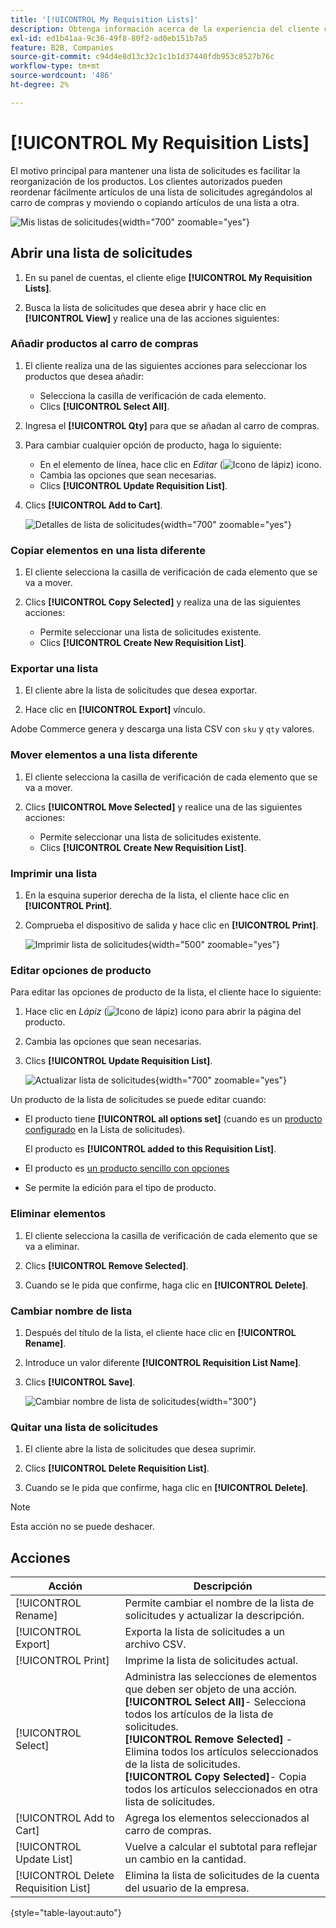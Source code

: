 ```yaml
---
title: '[!UICONTROL My Requisition Lists]'
description: Obtenga información acerca de la experiencia del cliente con las listas de solicitudes, que está disponible en su panel de control de cuentas.
exl-id: ed1b41aa-9c36-49f8-80f2-ad0eb151b7a5
feature: B2B, Companies
source-git-commit: c94d4e8d13c32c1c1b1d37440fdb953c8527b76c
workflow-type: tm+mt
source-wordcount: '486'
ht-degree: 2%

---
```


# [!UICONTROL My Requisition Lists]

El motivo principal para mantener una lista de solicitudes es facilitar la reorganización de los productos. Los clientes autorizados pueden reordenar fácilmente artículos de una lista de solicitudes agregándolos al carro de compras y moviendo o copiando artículos de una lista a otra.

![Mis listas de solicitudes](./assets/account-dashboard-my-requisition-lists.png){width="700" zoomable="yes"}

## Abrir una lista de solicitudes

1. En su panel de cuentas, el cliente elige **[!UICONTROL My Requisition Lists]**.

1. Busca la lista de solicitudes que desea abrir y hace clic en **[!UICONTROL View]** y realice una de las acciones siguientes:

### Añadir productos al carro de compras

1. El cliente realiza una de las siguientes acciones para seleccionar los productos que desea añadir:

   - Selecciona la casilla de verificación de cada elemento.
   - Clics **[!UICONTROL Select All]**.

1. Ingresa el **[!UICONTROL Qty]** para que se añadan al carro de compras.

1. Para cambiar cualquier opción de producto, haga lo siguiente:

   - En el elemento de línea, hace clic en _Editar_ (![Icono de lápiz](../assets/icon-edit-pencil.png)) icono.
   - Cambia las opciones que sean necesarias.
   - Clics **[!UICONTROL Update Requisition List]**.

1. Clics **[!UICONTROL Add to Cart]**.

   ![Detalles de lista de solicitudes](./assets/requisition-list-view.png){width="700" zoomable="yes"}

### Copiar elementos en una lista diferente

1. El cliente selecciona la casilla de verificación de cada elemento que se va a mover.

1. Clics **[!UICONTROL Copy Selected]** y realiza una de las siguientes acciones:

   - Permite seleccionar una lista de solicitudes existente.
   - Clics **[!UICONTROL Create New Requisition List]**.

### Exportar una lista

1. El cliente abre la lista de solicitudes que desea exportar.

1. Hace clic en **[!UICONTROL Export]** vínculo.

Adobe Commerce genera y descarga una lista CSV con `sku` y `qty` valores.

### Mover elementos a una lista diferente

1. El cliente selecciona la casilla de verificación de cada elemento que se va a mover.

1. Clics **[!UICONTROL Move Selected]** y realice una de las siguientes acciones:

   - Permite seleccionar una lista de solicitudes existente.
   - Clics **[!UICONTROL Create New Requisition List]**.

### Imprimir una lista

1. En la esquina superior derecha de la lista, el cliente hace clic en **[!UICONTROL Print]**.

1. Comprueba el dispositivo de salida y hace clic en **[!UICONTROL Print]**.

   ![Imprimir lista de solicitudes](./assets/requisition-list-print.png){width="500" zoomable="yes"}

### Editar opciones de producto

Para editar las opciones de producto de la lista, el cliente hace lo siguiente:

1. Hace clic en _Lápiz_ (![Icono de lápiz](../assets/icon-edit-pencil.png)) icono para abrir la página del producto.

1. Cambia las opciones que sean necesarias.

1. Clics **[!UICONTROL Update Requisition List]**.

   ![Actualizar lista de solicitudes](./assets/requisition-list-update.png){width="700" zoomable="yes"}

Un producto de la lista de solicitudes se puede editar cuando:

- El producto tiene **[!UICONTROL all options set]** (cuando es un [producto configurado](../catalog/product-create-configurable.md) en la Lista de solicitudes).

  El producto es **[!UICONTROL added to this Requisition List]**.

- El producto es [un producto sencillo con opciones](../catalog/settings-advanced-custom-options.md)

- Se permite la edición para el tipo de producto.

### Eliminar elementos

1. El cliente selecciona la casilla de verificación de cada elemento que se va a eliminar.

1. Clics **[!UICONTROL Remove Selected]**.

1. Cuando se le pida que confirme, haga clic en **[!UICONTROL Delete]**.

### Cambiar nombre de lista

1. Después del título de la lista, el cliente hace clic en **[!UICONTROL Rename]**.

1. Introduce un valor diferente **[!UICONTROL Requisition List Name]**.

1. Clics **[!UICONTROL Save]**.

   ![Cambiar nombre de lista de solicitudes](./assets/requisition-list-rename.png){width="300"}


### Quitar una lista de solicitudes

1. El cliente abre la lista de solicitudes que desea suprimir.

1. Clics **[!UICONTROL Delete Requisition List]**.

1. Cuando se le pida que confirme, haga clic en **[!UICONTROL Delete]**.

>[!NOTE]
>
>Esta acción no se puede deshacer.

## Acciones

| Acción | Descripción |
|--- |--- |
| [!UICONTROL Rename] | Permite cambiar el nombre de la lista de solicitudes y actualizar la descripción. |
| [!UICONTROL Export] | Exporta la lista de solicitudes a un archivo CSV. |
| [!UICONTROL Print] | Imprime la lista de solicitudes actual. |
| [!UICONTROL Select] | Administra las selecciones de elementos que deben ser objeto de una acción. <br/>**[!UICONTROL Select All]**- Selecciona todos los artículos de la lista de solicitudes.<br/>**[!UICONTROL Remove Selected]** - Elimina todos los artículos seleccionados de la lista de solicitudes. <br/>**[!UICONTROL Copy Selected]**- Copia todos los artículos seleccionados en otra lista de solicitudes. |
| [!UICONTROL Add to Cart] | Agrega los elementos seleccionados al carro de compras. |
| [!UICONTROL Update List] | Vuelve a calcular el subtotal para reflejar un cambio en la cantidad. |
| [!UICONTROL Delete Requisition List] | Elimina la lista de solicitudes de la cuenta del usuario de la empresa. |

{style="table-layout:auto"}
